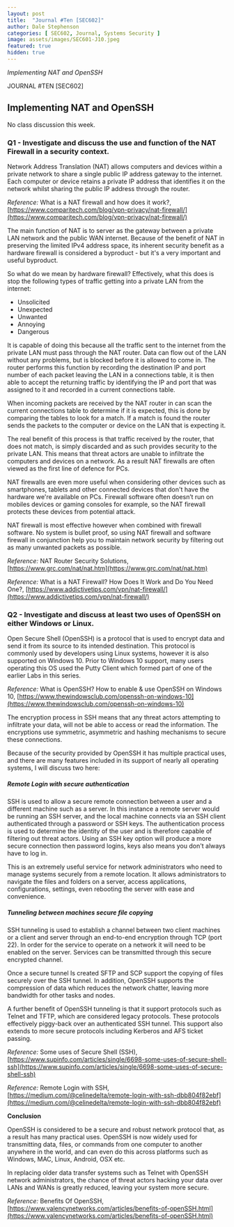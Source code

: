 ```yaml
---
layout: post
title:  "Journal #Ten [SEC602]"
author: Dale Stephenson
categories: [ SEC602, Journal, Systems Security ]
image: assets/images/SEC601-J10.jpeg
featured: true
hidden: true
---
```

<i>Implementing NAT and OpenSSH</i>

JOURNAL #TEN [SEC602]

<h2>Implementing NAT and OpenSSH</h2>

No class discussion this week.

<h3>Q1 - Investigate and discuss the use and function of the NAT Firewall in a security context.</h3> 

Network Address Translation (NAT) allows computers and devices within a private network to share a single public IP address gateway to the internet. Each computer or device retains a private IP address that identifies it on the network whilst sharing the public IP address through the router.

<i>Reference:</i> What is a NAT firewall and how does it work?, [https://www.comparitech.com/blog/vpn-privacy/nat-firewall/](https://www.comparitech.com/blog/vpn-privacy/nat-firewall/)

The main function of NAT is to server as the gateway between a private LAN network and the public WAN internet. Because of the benefit of NAT in preserving the limited IPv4 address space, its inherent security benefit as a hardware firewall is considered a byproduct - but it's a very important and useful byproduct. 

So what do we mean by hardware firewall? Effectively, what this does is stop the following types of traffic getting into a private LAN from the internet:

- Unsolicited
- Unexpected
- Unwanted
- Annoying
- Dangerous

It is capable of doing this because all the traffic sent to the internet from the private LAN must pass through the NAT router. Data can flow out of the LAN without any problems, but is blocked before it is allowed to come in. The router performs this function by recording the destination IP and port number of each packet leaving the LAN in a connections table, it is then able to accept the returning traffic by identifying the IP and port that was assigned to it and recorded in a current connections table.

When incoming packets are received by the NAT router in can scan the current connections table to determine if it is expected, this is done by comparing the tables to look for a match. If a match is found the router sends the packets to the computer or device on the LAN that is expecting it.

The real benefit of this process is that traffic received by the router, that does not match, is simply discarded and as such provides security to the private LAN. This means that threat actors are unable to infiltrate the computers and devices on a network. As a result NAT firewalls are often viewed as the first line of defence for PCs. 

NAT firewalls are even more useful when considering other devices such as smartphones, tablets and other connected devices that don't have the hardware we're available on PCs. Firewall software often doesn’t run on mobiles devices or gaming consoles for example, so the NAT firewall protects these devices from potential attack.

NAT firewall is most effective however when combined with firewall software. No system is bullet proof, so using NAT firewall and software firewall in conjunction help you to maintain network security by filtering out as many unwanted packets as possible.

<i>Reference:</i> NAT Router Security Solutions, [https://www.grc.com/nat/nat.htm](https://www.grc.com/nat/nat.htm)

<i>Reference:</i> What is a NAT Firewall? How Does It Work and Do You Need One?, [https://www.addictivetips.com/vpn/nat-firewall/](https://www.addictivetips.com/vpn/nat-firewall/)

<h3>Q2 - Investigate and discuss at least two uses of OpenSSH on either Windows or Linux.</h3> 

Open Secure Shell (OpenSSH) is a protocol that is used to encrypt data and send it from its source to its intended destination. This protocol is commonly used by developers using Linux systems, however it is also supported on Windows 10. Prior to Windows 10 support, many users operating this OS used the Putty Client which formed part of one of the earlier Labs in this series.

<i>Reference:</i> What is OpenSSH? How to enable & use OpenSSH on Windows 10, [https://www.thewindowsclub.com/openssh-on-windows-10](https://www.thewindowsclub.com/openssh-on-windows-10)

The encryption process in SSH means that any threat actors attempting to infiltrate your data, will not be able to access or read the information. The encryptions use symmetric, asymmetric and hashing mechanisms to secure these connections.

Because of the security provided by OpenSSH it has multiple practical uses, and there are many features included in its support of nearly all operating systems, I will discuss two here:

<h5>Remote Login with secure authentication</h5>

SSH is used to allow a secure remote connection between a user and a different machine such as a server. In this instance a remote server would be running an SSH server, and the local machine connects via an SSH client authenticated through a password or SSH keys. The authentication process is used to determine the identity of the user and is therefore capable of filtering out threat actors. Using an SSH key option will produce a more secure connection then password logins, keys also means you don't always have to log in. 

This is an extremely useful service for network administrators who need to manage systems securely from a remote location. It allows administrators to navigate the files and folders on a server, access applications, configurations, settings, even rebooting the server with ease and convenience.

<h5>Tunneling between machines secure file copying</h5>

SSH tunneling is used to establish a channel between two client machines or a client and server through an end-to-end encryption through TCP (port 22). In order for the service to operate on a network it will need to be enabled on the server. Services can be transmitted through this secure encrypted channel.

Once a secure tunnel Is created SFTP and SCP support the copying of files securely over the SSH tunnel. In addition, OpenSSH supports the compression of data which reduces the network chatter, leaving more bandwidth for other tasks and nodes.

A further benefit of OpenSSH tunneling is that it support protocols such as Telnet and TFTP, which are considered legacy protocols. These protocols effectively piggy-back over an authenticated SSH tunnel. This support also extends to more secure protocols including Kerberos and AFS ticket passing.

<i>Reference:</i> Some uses of Secure Shell (SSH), [https://www.supinfo.com/articles/single/6698-some-uses-of-secure-shell-ssh](https://www.supinfo.com/articles/single/6698-some-uses-of-secure-shell-ssh)

<i>Reference:</i> Remote Login with SSH, [https://medium.com/@celinedelta/remote-login-with-ssh-dbb804f82ebf](https://medium.com/@celinedelta/remote-login-with-ssh-dbb804f82ebf)

<b>Conclusion</b>

OpenSSH is considered to be a secure and robust network protocol that, as a result has many practical uses. OpenSSH is now widely used for transmitting data, files, or commands from one computer to another anywhere in the world, and can even do this across platforms such as Windows, MAC, Linux, Android, OSX etc. 

In replacing older data transfer systems such as Telnet with OpenSSH network administrators, the chance of threat actors hacking your data over LANs and WANs is greatly reduced, leaving your system more secure. 

<i>Reference:</i> Benefits Of OpenSSH, [https://www.valencynetworks.com/articles/benefits-of-openSSH.html](https://www.valencynetworks.com/articles/benefits-of-openSSH.html)